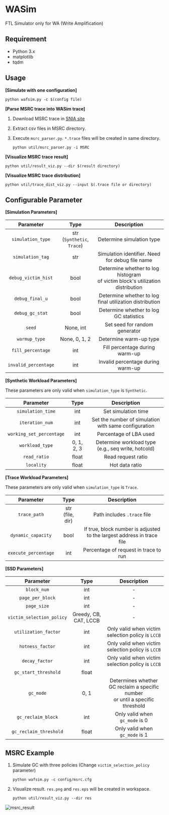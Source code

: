 # WASim
FTL Simulator only for WA (Write Amplification)

## Requirement
- Python 3.x
- matplotlib
- tqdm

## Usage
**[Simulate with one configuration]**
```
python wafsim.py -c $(config file)
```

**[Parse MSRC trace into WASim trace]**

1. Download MSRC trace in [SNIA site](http://iotta.snia.org/traces/block-io)

2. Extract csv files in MSRC directory.

3. Execute `msrc_parser.py`. `*.trace` files will be created in same directory.

    ```
    python util/msrc_parser.py -i MSRC
    ```

**[Visualize MSRC trace result]**

```
python util/result_viz.py --dir $(result directory)
```

**[Visualize MSRC trace distribution]**

```
python util/trace_dist_viz.py --input $(.trace file or directory)
```

## Configurable Parameter

**[Simulation Parameters]**

| Parameter | Type | Description |
|:--:|:--:|:--:|
|`simulation_type`|str<br/>(`Synthetic`, `Trace`)|Determine simulation type|
|`simulation_tag`|str|Simulation identifier. Need for debug file name|
|`debug_victim_hist`|bool|Determine whether to log histogram<br/>of victim block's utilization distribution|
|`debug_final_u`|bool|Determine whether to log final utilization distribution|
|`debug_gc_stat`|bool|Determine whether to log GC statistics|
|`seed`|None, int|Set seed for random generator|
|`warmup_type`|None, 0, 1, 2|Determine warm-up type|
|`fill_percentage`|int|Fill percentage during warm-up|
|`invalid_percentage`|int|Invalid percentage during warm-up|

**[Synthetic Workload Parameters]**

These parameters are only valid when `simulation_type` is `Synthetic`.

| Parameter | Type | Description |
|:--:|:--:|:--:|
|`simulation_time`|int|Set simulation time|
|`iteration_num`|int|Set the number of simulation with same configuration|
|`working_set_percentage`|int|Percentage of LBA used|
|`workload_type`|0, 1, 2, 3|Determine workload type (e.g., seq write, hotcold)|
|`read_ratio`|float|Read request ratio|
|`locality`|float|Hot data ratio|

**[Trace Workload Parameters]**

These parameters are only valid when `simulation_type` is `Trace`.

| Parameter | Type | Description |
|:--:|:--:|:--:|
|`trace_path`|str<br/>(file, dir)|Path includes `.trace` file|
|`dynamic_capacity`|bool|If true, block number is adjusted<br/>to the largest address in trace file|
|`execute_percentage`|int|Percentage of request in trace to run|

**[SSD Parameters]**

| Parameter | Type | Description |
|:--:|:--:|:--:|
|`block_num`|int|-|
|`page_per_block`|int|-|
|`page_size`|int|-|
|`victim_selection_policy`|Greedy, CB, CAT, LCCB|-|
|`utilization_factor`|int|Only valid when victim selection policy is `LCCB`|
|`hotness_factor`|int|Only valid when victim selection policy is `LCCB`|
|`decay_factor`|int|Only valid when victim selection policy is `LCCB`|
|`gc_start_threshold`|float||
|`gc_mode`|0, 1|Determines whether GC reclaim a specific number<br/>or until a specific threshold|
|`gc_reclaim_block`|int|Only valid when `gc_mode` is 0|
|`gc_reclaim_threshold`|float|Only valid when `gc_mode` is 1|

## MSRC Example

1. Simulate GC with three policies (Change `victim_selection_policy` parameter)
    ```
    python wafsim.py -c config/msrc.cfg
    ```

2. Visualize result. `res.png` and `res.eps` will be created in workspace.
    ```
    python util/result_viz.py --dir res
    ```

![msrc_result](https://user-images.githubusercontent.com/44594966/161195763-72cd9f24-d20e-4a05-b525-6855684aea52.png)

